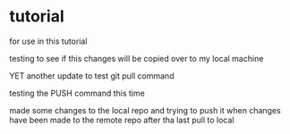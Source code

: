 # tutorial
for use in this tutorial

testing to see if this changes will be copied over to my local machine

YET another update to test git pull command

testing the PUSH command this time

made some changes to the local repo and trying to push it when changes have been made to the remote repo after tha last pull to local
